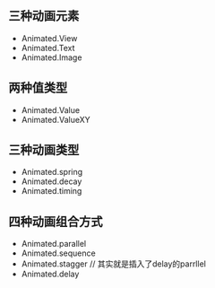 ## 三种动画元素
 * Animated.View
 * Animated.Text
 * Animated.Image

## 两种值类型
 * Animated.Value
 * Animated.ValueXY

## 三种动画类型
 * Animated.spring
 * Animated.decay
 * Animated.timing

## 四种动画组合方式
 * Animated.parallel
 * Animated.sequence
 * Animated.stagger  // 其实就是插入了delay的parrllel
 * Animated.delay